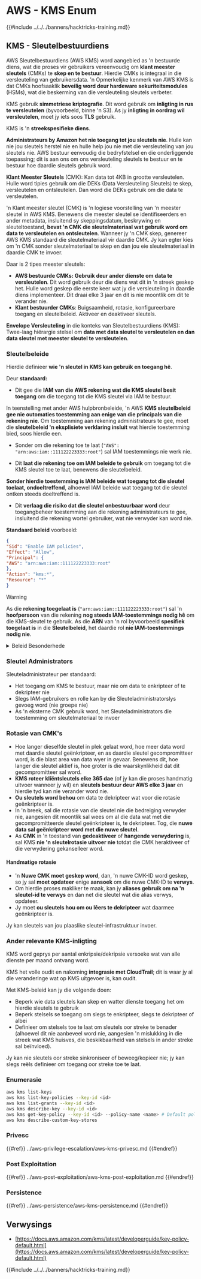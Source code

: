 # AWS - KMS Enum

{{#include ../../../banners/hacktricks-training.md}}

## KMS - Sleutelbestuurdiens

AWS Sleutelbestuurdiens (AWS KMS) word aangebied as 'n bestuurde diens, wat die proses vir gebruikers vereenvoudig om **klant meester sleutels** (CMKs) te **skep en te bestuur**. Hierdie CMKs is integraal in die versleuteling van gebruikersdata. 'n Opmerkelijke kenmerk van AWS KMS is dat CMKs hoofsaaklik **beveilig word deur hardeware sekuriteitsmodules** (HSMs), wat die beskerming van die versleuteling sleutels verbeter.

KMS gebruik **simmetriese kriptografie**. Dit word gebruik om **inligting in rus te versleutelen** (byvoorbeeld, binne 'n S3). As jy **inligting in oordrag wil versleutelen**, moet jy iets soos **TLS** gebruik.

KMS is 'n **streekspesifieke diens**.

**Administrateurs by Amazon het nie toegang tot jou sleutels nie**. Hulle kan nie jou sleutels herstel nie en hulle help jou nie met die versleuteling van jou sleutels nie. AWS bestuur eenvoudig die bedryfstelsel en die onderliggende toepassing; dit is aan ons om ons versleuteling sleutels te bestuur en te bestuur hoe daardie sleutels gebruik word.

**Klant Meester Sleutels** (CMK): Kan data tot 4KB in grootte versleutelen. Hulle word tipies gebruik om die DEKs (Data Versleuteling Sleutels) te skep, versleutelen en ontsleutelen. Dan word die DEKs gebruik om die data te versleutelen.

'n Klant meester sleutel (CMK) is 'n logiese voorstelling van 'n meester sleutel in AWS KMS. Benewens die meester sleutel se identifiseerders en ander metadata, insluitend sy skeppingsdatum, beskrywing en sleuteltoestand, **bevat 'n CMK die sleutelmateriaal wat gebruik word om data te versleutelen en ontsleutelen**. Wanneer jy 'n CMK skep, genereer AWS KMS standaard die sleutelmateriaal vir daardie CMK. Jy kan egter kies om 'n CMK sonder sleutelmateriaal te skep en dan jou eie sleutelmateriaal in daardie CMK te invoer.

Daar is 2 tipes meester sleutels:

- **AWS bestuurde CMKs: Gebruik deur ander dienste om data te versleutelen**. Dit word gebruik deur die diens wat dit in 'n streek geskep het. Hulle word geskep die eerste keer wat jy die versleuteling in daardie diens implementeer. Dit draai elke 3 jaar en dit is nie moontlik om dit te verander nie.
- **Klant bestuurder CMKs**: Buigsaamheid, rotasie, konfigureerbare toegang en sleutelbeleid. Aktiveer en deaktiveer sleutels.

**Envelope Versleuteling** in die konteks van Sleutelbestuurdiens (KMS): Twee-laag hiërargie stelsel om **data met data sleutel te versleutelen en dan data sleutel met meester sleutel te versleutelen**.

### Sleutelbeleide

Hierdie definieer **wie 'n sleutel in KMS kan gebruik en toegang hê**.

Deur **standaard:**

- Dit gee die **IAM van die** **AWS rekening wat die KMS sleutel besit toegang** om die toegang tot die KMS sleutel via IAM te bestuur.

In teenstelling met ander AWS hulpbronbeleide, 'n AWS **KMS sleutelbeleid gee nie outomaties toestemming aan enige van die principals van die rekening nie**. Om toestemming aan rekening administrateurs te gee, moet die **sleutelbeleid 'n eksplisiete verklaring insluit** wat hierdie toestemming bied, soos hierdie een.

- Sonder om die rekening toe te laat (`"AWS": "arn:aws:iam::111122223333:root"`) sal IAM toestemmings nie werk nie.

- Dit **laat die rekening toe om IAM beleide te gebruik** om toegang tot die KMS sleutel toe te laat, benewens die sleutelbeleid.

**Sonder hierdie toestemming is IAM beleide wat toegang tot die sleutel toelaat, ondoeltreffend**, alhoewel IAM beleide wat toegang tot die sleutel ontken steeds doeltreffend is.

- Dit **verlaag die risiko dat die sleutel onbestuurbaar word** deur toegangbeheer toestemming aan die rekening administrateurs te gee, insluitend die rekening wortel gebruiker, wat nie verwyder kan word nie.

**Standaard beleid** voorbeeld:
```json
{
"Sid": "Enable IAM policies",
"Effect": "Allow",
"Principal": {
"AWS": "arn:aws:iam::111122223333:root"
},
"Action": "kms:*",
"Resource": "*"
}
```
> [!WARNING]
> As die **rekening toegelaat is** (`"arn:aws:iam::111122223333:root"`) sal 'n **hoofpersoon** van die rekening **nog steeds IAM-toestemmings nodig hê** om die KMS-sleutel te gebruik. As die **ARN** van 'n rol byvoorbeeld **spesifiek toegelaat is** in die **Sleutelbeleid**, het daardie rol **nie IAM-toestemmings nodig nie**.

<details>

<summary>Beleid Besonderhede</summary>

Eienskappe van 'n beleid:

- JSON-gebaseerde dokument
- Hulpbron --> Aangetaste hulpbronne (kan wees "\*")
- Aksie --> kms:Encrypt, kms:Decrypt, kms:CreateGrant ... (toestemmings)
- Effek --> Toelaat/Weier
- Hoofpersoon --> arn aangetaste
- Voorwaardes (opsioneel) --> Voorwaarde om die toestemmings te gee

Toekennings:

- Laat toe om jou toestemmings aan 'n ander AWS-hoofpersoon binne jou AWS-rekening te delegeer. Jy moet dit skep met die AWS KMS API's. Dit kan die CMK-identifiseerder, die toekenningshoofpersoon en die vereiste vlak van operasie (Decrypt, Encrypt, GenerateDataKey...) aangedui word.
- Nadat die toekenning geskep is, word 'n GrantToken en 'n GrantID uitgereik.

**Toegang**:

- Via **sleutelbeleid** -- As dit bestaan, het dit **prioriteit** bo die IAM-beleid
- Via **IAM-beleid**
- Via **toekennings**

</details>

### Sleutel Administrators

Sleuteladministrateur per standaard:

- Het toegang om KMS te bestuur, maar nie om data te enkripteer of te dekripteer nie
- Slegs IAM-gebruikers en rolle kan by die Sleuteladministratorslys gevoeg word (nie groepe nie)
- As 'n eksterne CMK gebruik word, het Sleuteladministrators die toestemming om sleutelmateriaal te invoer

### Rotasie van CMK's

- Hoe langer dieselfde sleutel in plek gelaat word, hoe meer data word met daardie sleutel geënkripteer, en as daardie sleutel gecompromitteer word, is die blast area van data wyer in gevaar. Benewens dit, hoe langer die sleutel aktief is, hoe groter is die waarskynlikheid dat dit gecompromitteer sal word.
- **KMS roteer kliëntsleutels elke 365 dae** (of jy kan die proses handmatig uitvoer wanneer jy wil) en **sleutels bestuur deur AWS elke 3 jaar** en hierdie tyd kan nie verander word nie.
- **Ou sleutels word behou** om data te dekripteer wat voor die rotasie geënkripteer is.
- In 'n breek, sal die rotasie van die sleutel nie die bedreiging verwyder nie, aangesien dit moontlik sal wees om al die data wat met die gecompromitteerde sleutel geënkripteer is, te dekripteer. Tog, die **nuwe data sal geënkripteer word met die nuwe sleutel**.
- As **CMK** in 'n toestand van **gedeaktiveer** of **hangende** **verwydering** is, sal KMS **nie 'n sleutelrotasie uitvoer nie** totdat die CMK heraktiveer of die verwydering gekanselleer word.

#### Handmatige rotasie

- 'n **Nuwe CMK moet geskep word**, dan, 'n nuwe CMK-ID word geskep, so jy sal **moet opdateer** enige **aansoek** om die nuwe CMK-ID te **verwys**.
- Om hierdie proses makliker te maak, kan jy **aliases gebruik om na 'n sleutel-id te verwys** en dan net die sleutel wat die alias verwys, opdateer.
- Jy moet **ou sleutels hou om ou lêers te dekripteer** wat daarmee geënkripteer is.

Jy kan sleutels van jou plaaslike sleutel-infrastruktuur invoer.

### Ander relevante KMS-inligting

KMS word geprys per aantal enkripsie/dekripsie versoeke wat van alle dienste per maand ontvang word.

KMS het volle oudit en nakoming **integrasie met CloudTrail**; dit is waar jy al die veranderinge wat op KMS uitgevoer is, kan oudit.

Met KMS-beleid kan jy die volgende doen:

- Beperk wie data sleutels kan skep en watter dienste toegang het om hierdie sleutels te gebruik
- Beperk stelsels se toegang om slegs te enkripteer, slegs te dekripteer of albei
- Definieer om stelsels toe te laat om sleutels oor streke te benader (alhoewel dit nie aanbeveel word nie, aangesien 'n mislukking in die streek wat KMS huisves, die beskikbaarheid van stelsels in ander streke sal beïnvloed).

Jy kan nie sleutels oor streke sinkroniseer of beweeg/kopieer nie; jy kan slegs reëls definieer om toegang oor streke toe te laat.

### Enumerasie
```bash
aws kms list-keys
aws kms list-key-policies --key-id <id>
aws kms list-grants --key-id <id>
aws kms describe-key --key-id <id>
aws kms get-key-policy --key-id <id> --policy-name <name> # Default policy name is "default"
aws kms describe-custom-key-stores
```
### Privesc

{{#ref}}
../aws-privilege-escalation/aws-kms-privesc.md
{{#endref}}

### Post Exploitation

{{#ref}}
../aws-post-exploitation/aws-kms-post-exploitation.md
{{#endref}}

### Persistence

{{#ref}}
../aws-persistence/aws-kms-persistence.md
{{#endref}}

## Verwysings

- [https://docs.aws.amazon.com/kms/latest/developerguide/key-policy-default.html](https://docs.aws.amazon.com/kms/latest/developerguide/key-policy-default.html)

{{#include ../../../banners/hacktricks-training.md}}
